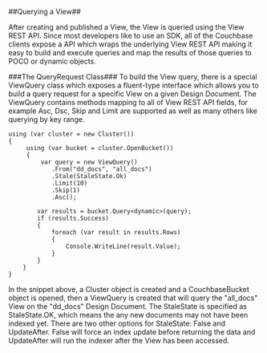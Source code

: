 ##Querying a View##

After creating and published a View, the View is queried using the View REST API. Since most developers like to use an SDK, all of the Couchbase clients expose a API which wraps the underlying View REST API making it easy to build and execute queries and map the results of those queries to POCO or dynamic objects.

###The QueryRequest Class###
To build the View query, there is a special ViewQuery class which exposes a fluent-type interface which allows you to build a query request for a specific View on a given Design Document. The ViewQuery contains methods mapping to all of View REST API fields, for example Asc, Dsc, Skip and Limit are supported as well as many others like querying by key range.

    using (var cluster = new Cluster())
    {
         using (var bucket = cluster.OpenBucket())
         {
             var query = new ViewQuery()
                .From("dd_docs", "all_docs")
                .Stale(StaleState.Ok)
                .Limit(10)
                .Skip(1)
                .Asc();

            var results = bucket.Query<dynamic>(query);
            if (results.Success)
            {
                foreach (var result in results.Rows)
                {
                    Console.WriteLine(result.Value);
                }
            }
        }
    }


In the snippet above, a Cluster object is created and a CouchbaseBucket object is opened, then a ViewQuery is created that will query the "all_docs" View on the "dd_docs" Design Document. The StaleState is specified as StaleState.OK, which means the any new documents may not have been indexed yet. There are two other options for StaleState: False and UpdateAfter. False will force an index update before returning the data and UpdateAfter will run the indexer after the View has been accessed.
